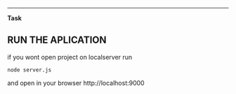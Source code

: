 ***

**Task**

## RUN THE APLICATION


if you wont open project on localserver run 
```
node server.js
```

and open in your browser http://localhost:9000